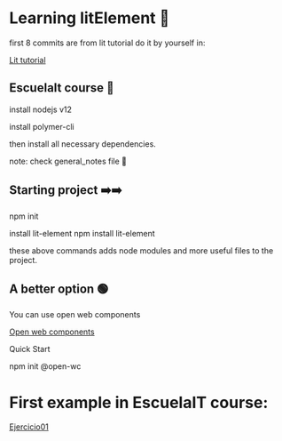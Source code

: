 # Learning litElement 🤠

first 8 commits are from lit tutorial
do it by yourself in:

[Lit tutorial](https://lit.dev/tutorials/intro-to-lit/)

## EscuelaIt course 🌿

install nodejs
v12

install polymer-cli

then install all necessary dependencies.

note: check general_notes file 👀

## Starting project ➡️➡️
npm init

install lit-element
npm install lit-element

these above commands adds node modules and more useful files to the project.

## A better option 🟢

You can use open web components

[Open web components](https://open-wc.org/guides/)

Quick Start

npm init @open-wc

# First example in EscuelaIT course:
[Ejercicio01](./assets/evidences/evidence01.png)